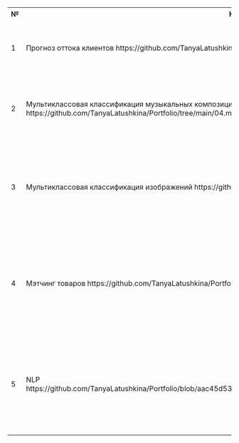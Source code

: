 <table>
    <tr>
        <th> № </th>
        <th> Название проекта </th>
        <th> Описание </th>
        <th> Стек </th>
    </tr>
    <tr>
        <td> 1 </td>
        <td>Прогноз оттока клиентов https://github.com/TanyaLatushkina/Portfolio/blob/main/01.churn_rate_customer</td>
        <td> Разработка модели прогноза оттока клиентов </td>
        <td> pandas, sklearn, matplotlib, optuna, catboost, fastai </td>
    </tr>
    <tr>
        <td> 2 </td>
        <td>Мультиклассовая классификация музыкальных композиций https://github.com/TanyaLatushkina/Portfolio/tree/main/04.music_genre_classifier</td>
        <td> Pазработка модели, которая позволяет классифицировать музыкальные произведения по жанрам </td>
        <td> pandas, sklearn, matplotlib, optuna, catboost, shap </td>
    </tr>
        <td> 3 </td>
        <td>Мультиклассовая классификация изображений https://github.com/TanyaLatushkina/Portfolio/tree/main/02.cv_music_genre_classifier</td>
        <td> Pазработка модели, которая определеняем жанр музыкального произведения по изображению обложки музыкального диска </td>
        <td> pandas, numpy, matplotlib, faiss, fastai </td>
    </tr>
        <td> 4 </td>
        <td>Мэтчинг товаров https://github.com/TanyaLatushkina/Portfolio/tree/main/03.data_matching</td>
        <td> Разработка алгоритма для маркетплейса, который для всех товаров из одного набора данных, предложит несколько вариантов наиболее похожих из другого набора </td>
        <td> pandas, sklearn, seaborn, matplotlib, numpy, faiss </td>
     </tr>
        <td> 5 </td>
        <td>NLP https://github.com/TanyaLatushkina/Portfolio/blob/aac45d53e64b887753b6efad7b0035fa92a400c8/05.nlp_classifier/Kuzovkin_info.ipynb</td>
        <td> Pазработка модели для онлайн-платформа повышения уровня школьных знаний, которая позволяет классифицировать текста задач по предметам </td>
        <td> pytorch </td>
</table>
